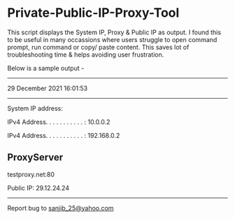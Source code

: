 # Private-Public-IP-Proxy-Tool
This script displays the System IP, Proxy & Public IP as output. I found this to be useful in many occassions where users struggle to open command prompt, run command or copy/ paste content. This saves lot of troubleshooting time & helps avoiding user frustration.

Below is a sample output -

***************************

29 December 2021 16:01:53


***************************
System IP address:

   IPv4 Address. . . . . . . . . . . : 10.0.0.2
   
   IPv4 Address. . . . . . . . . . . : 192.168.0.2



ProxyServer           
-----------           
testproxy.net:80


Public IP: 29.12.24.24
***************************
Report bug to sanjib_25@yahoo.com
